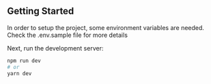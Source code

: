 ## Getting Started

In order to setup the project, some environment variables are needed. Check the .env.sample file for more details

Next, run the development server:

```bash
npm run dev
# or
yarn dev
```
